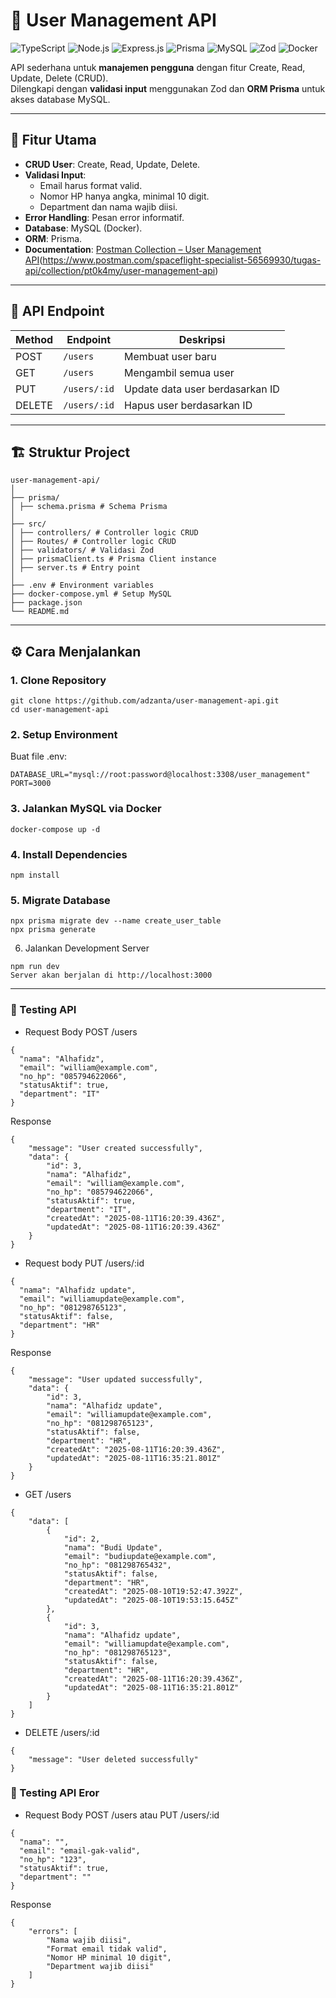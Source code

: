 # 👤 User Management API

![TypeScript](https://img.shields.io/badge/TypeScript-5.x-blue)
![Node.js](https://img.shields.io/badge/Node.js-20.x-green)
![Express.js](https://img.shields.io/badge/Express.js-4.x-lightgrey)
![Prisma](https://img.shields.io/badge/Prisma-ORM-blueviolet)
![MySQL](https://img.shields.io/badge/MySQL-8.x-blue)
![Zod](https://img.shields.io/badge/Zod-Validation-orange)
![Docker](https://img.shields.io/badge/Docker-ready-blue)

API sederhana untuk **manajemen pengguna** dengan fitur Create, Read, Update, Delete (CRUD).  
Dilengkapi dengan **validasi input** menggunakan Zod dan **ORM Prisma** untuk akses database MySQL.

---

## 🚀 Fitur Utama
- **CRUD User**: Create, Read, Update, Delete.
- **Validasi Input**:  
  - Email harus format valid.
  - Nomor HP hanya angka, minimal 10 digit.
  - Department dan nama wajib diisi.
- **Error Handling**: Pesan error informatif.
- **Database**: MySQL (Docker).
- **ORM**: Prisma.
- **Documentation**: [Postman Collection – User Management API](https://run.pstmn.io/button.svg)(https://www.postman.com/spaceflight-specialist-56569930/tugas-api/collection/pt0k4my/user-management-api)


---

## 📡 API Endpoint

| Method | Endpoint         | Deskripsi                      |
|--------|------------------|---------------------------------|
| POST   | `/users`         | Membuat user baru               |
| GET    | `/users`         | Mengambil semua user            |
| PUT    | `/users/:id`     | Update data user berdasarkan ID |
| DELETE | `/users/:id`     | Hapus user berdasarkan ID       |

---

## 🏗️ Struktur Project
```
user-management-api/
│
├── prisma/
│ ├── schema.prisma # Schema Prisma
│
├── src/
│ ├── controllers/ # Controller logic CRUD
│ ├── Routes/ # Controller logic CRUD
│ ├── validators/ # Validasi Zod
│ ├── prismaClient.ts # Prisma Client instance
│ ├── server.ts # Entry point
│
├── .env # Environment variables
├── docker-compose.yml # Setup MySQL
├── package.json
└── README.md
```

---

## ⚙️ Cara Menjalankan

### 1. Clone Repository
```
git clone https://github.com/adzanta/user-management-api.git
cd user-management-api
```
### 2. Setup Environment
Buat file .env:
```
DATABASE_URL="mysql://root:password@localhost:3308/user_management"
PORT=3000
```
### 3. Jalankan MySQL via Docker
```
docker-compose up -d
```
### 4. Install Dependencies
```
npm install
```
### 5. Migrate Database
```
npx prisma migrate dev --name create_user_table
npx prisma generate
```
6. Jalankan Development Server
```
npm run dev
Server akan berjalan di http://localhost:3000
```

---
### 🧪 Testing API
- Request Body POST /users
```
{
  "nama": "Alhafidz",
  "email": "william@example.com",
  "no_hp": "085794622066",
  "statusAktif": true,
  "department": "IT"
}
```
Response
```
{
    "message": "User created successfully",
    "data": {
        "id": 3,
        "nama": "Alhafidz",
        "email": "william@example.com",
        "no_hp": "085794622066",
        "statusAktif": true,
        "department": "IT",
        "createdAt": "2025-08-11T16:20:39.436Z",
        "updatedAt": "2025-08-11T16:20:39.436Z"
    }
}
```
- Request body PUT /users/:id
```
{
  "nama": "Alhafidz update",
  "email": "williamupdate@example.com",
  "no_hp": "081298765123",
  "statusAktif": false,
  "department": "HR"
}
```
Response
```
{
    "message": "User updated successfully",
    "data": {
        "id": 3,
        "nama": "Alhafidz update",
        "email": "williamupdate@example.com",
        "no_hp": "081298765123",
        "statusAktif": false,
        "department": "HR",
        "createdAt": "2025-08-11T16:20:39.436Z",
        "updatedAt": "2025-08-11T16:35:21.801Z"
    }
}
```
- GET /users
```
{
    "data": [
        {
            "id": 2,
            "nama": "Budi Update",
            "email": "budiupdate@example.com",
            "no_hp": "081298765432",
            "statusAktif": false,
            "department": "HR",
            "createdAt": "2025-08-10T19:52:47.392Z",
            "updatedAt": "2025-08-10T19:53:15.645Z"
        },
        {
            "id": 3,
            "nama": "Alhafidz update",
            "email": "williamupdate@example.com",
            "no_hp": "081298765123",
            "statusAktif": false,
            "department": "HR",
            "createdAt": "2025-08-11T16:20:39.436Z",
            "updatedAt": "2025-08-11T16:35:21.801Z"
        }
    ]
}
```
- DELETE /users/:id
```
{
    "message": "User deleted successfully"
}
```
### 🧪 Testing API Eror
- Request Body POST /users atau PUT /users/:id
```
{
  "nama": "",
  "email": "email-gak-valid",
  "no_hp": "123",
  "statusAktif": true,
  "department": ""
}
```
Response
```
{
    "errors": [
        "Nama wajib diisi",
        "Format email tidak valid",
        "Nomor HP minimal 10 digit",
        "Department wajib diisi"
    ]
}
```